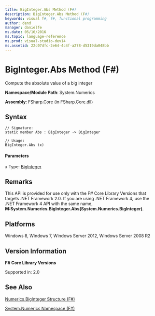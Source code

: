 ```yaml
---
title: BigInteger.Abs Method (F#)
description: BigInteger.Abs Method (F#)
keywords: visual f#, f#, functional programming
author: dend
manager: danielfe
ms.date: 05/16/2016
ms.topic: language-reference
ms.prod: visual-studio-dev14
ms.assetid: 22c07dfc-2e64-4c4f-a278-d5319da048bb 
---
```


# BigInteger.Abs Method (F#)

Compute the absolute value of a big integer

**Namespace/Module Path**: System.Numerics

**Assembly**: FSharp.Core (in FSharp.Core.dll)


## Syntax

```
// Signature:
static member Abs : BigInteger -> BigInteger

// Usage:
BigInteger.Abs (x)
```

#### Parameters
*x*
Type: [BigInteger](https://msdn.microsoft.com/library/e96b4062-9459-48b2-b558-2138255adefe)




## Remarks
This API is provided for use only with the F# Core Library Versions that targets .NET Framework 2.0. If you are using .NET Framework 4, use the .NET Framework 4 API with the same name, **M:System.Numerics.BigInteger.Abs(System.Numerics.BigInteger)**.


## Platforms
Windows 8, Windows 7, Windows Server 2012, Windows Server 2008 R2


## Version Information
**F# Core Library Versions**

Supported in: 2.0




## See Also
[Numerics.BigInteger Structure &#40;F&#35;&#41;](Numerics.BigInteger-Structure-%5BFSharp%5D.md)

[System.Numerics Namespace &#40;F&#35;&#41;](System.Numerics-Namespace-%5BFSharp%5D.md)

